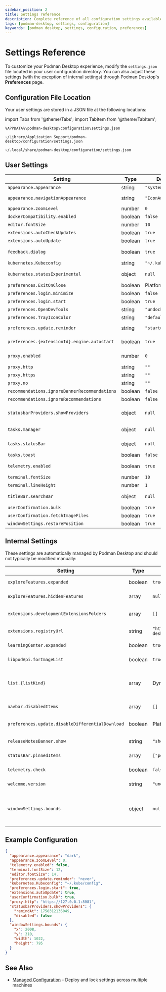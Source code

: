 ```yaml
---
sidebar_position: 2
title: Settings reference
description: Complete reference of all configuration settings available in Podman Desktop
tags: [podman-desktop, settings, configuration]
keywords: [podman desktop, settings, configuration, preferences]
---
```


# Settings Reference

To customize your Podman Desktop experience, modify the `settings.json` file located in your user configuration directory. You can also adjust these settings (with the exception of internal settings) through Podman Desktop's **Preferences** page.

## Configuration File Location

Your user settings are stored in a JSON file at the following locations:

import Tabs from '@theme/Tabs';
import TabItem from '@theme/TabItem';

<Tabs groupId="operating-systems">
<TabItem value="windows" label="Windows">

```
%APPDATA%\podman-desktop\configuration\settings.json
```

</TabItem>
<TabItem value="mac" label="macOS">

```
~/Library/Application Support/podman-desktop/configuration/settings.json
```

</TabItem>
<TabItem value="linux" label="Linux">

```
~/.local/share/podman-desktop/configuration/settings.json
```

</TabItem>
</Tabs>

## User Settings

| Setting                                       | Type    | Default            | Description                                                                                               |
| --------------------------------------------- | ------- | ------------------ | --------------------------------------------------------------------------------------------------------- |
| `appearance.appearance`                       | string  | `"system"`         | Theme: `"system"`, `"dark"`, or `"light"`                                                                 |
| `appearance.navigationAppearance`             | string  | `"IconAndTitle"`   | Navigation style: `"IconAndTitle"` or `"Icon"`                                                            |
| `appearance.zoomLevel`                        | number  | `0`                | Zoom level (-3 to 3)                                                                                      |
| `dockerCompatibility.enabled`                 | boolean | `false`            | Enable Docker compatibility section                                                                       |
| `editor.fontSize`                             | number  | `10`               | Editor font size (6-100 px)                                                                               |
| `extensions.autoCheckUpdates`                 | boolean | `true`             | Auto-check for extension updates                                                                          |
| `extensions.autoUpdate`                       | boolean | `true`             | Auto-install extension updates                                                                            |
| `feedback.dialog`                             | boolean | `true`             | Show experimental feature feedback dialog                                                                 |
| `kubernetes.Kubeconfig`                       | string  | `"~/.kube/config"` | Path to kubeconfig file                                                                                   |
| `kubernetes.statesExperimental`               | object  | `null`             | **EXPERIMENTAL:** New context monitoring. Example: `{}`                                                   |
| `preferences.ExitOnClose`                     | boolean | Platform           | Quit app on close vs minimize to tray                                                                     |
| `preferences.login.minimize`                  | boolean | `false`            | Minimize on login                                                                                         |
| `preferences.login.start`                     | boolean | `true`             | Start on login                                                                                            |
| `preferences.OpenDevTools`                    | string  | `"undocked"`       | DevTools position in dev mode                                                                             |
| `preferences.TrayIconColor`                   | string  | `"default"`        | Tray icon color (requires restart)                                                                        |
| `preferences.update.reminder`                 | string  | `"startup"`        | Update reminders: `"startup"` or `"never"`                                                                |
| `preferences.{extensionId}.engine.autostart`  | boolean | `true`             | Autostart engine on launch (e.g., `preferences.podman.engine.autostart`)                                  |
| `proxy.enabled`                               | number  | `0`                | Proxy mode: 0=System, 1=Manual, 2=Disabled                                                                |
| `proxy.http`                                  | string  | `""`               | HTTP proxy URL                                                                                            |
| `proxy.https`                                 | string  | `""`               | HTTPS proxy URL                                                                                           |
| `proxy.no`                                    | string  | `""`               | No-proxy pattern (comma-separated)                                                                        |
| `recommendations.ignoreBannerRecommendations` | boolean | `false`            | Disable recommendation banners                                                                            |
| `recommendations.ignoreRecommendations`       | boolean | `false`            | Disable extension recommendations                                                                         |
| `statusbarProviders.showProviders`            | object  | `null`             | **EXPERIMENTAL:** Show providers in status bar. Example: `{"remindAt": 1758312136049, "disabled": false}` |
| `tasks.manager`                               | object  | `null`             | **EXPERIMENTAL:** New task manager widget. Example: `{}`                                                  |
| `tasks.statusBar`                             | object  | `null`             | **EXPERIMENTAL:** Show tasks in status bar. Example: `{}`                                                 |
| `tasks.toast`                                 | boolean | `false`            | Show task creation notifications                                                                          |
| `telemetry.enabled`                           | boolean | `true`             | Send anonymous usage data to Red Hat                                                                      |
| `terminal.fontSize`                           | number  | `10`               | Terminal font size (6-100 px)                                                                             |
| `terminal.lineHeight`                         | number  | `1`                | Terminal line height (1-4)                                                                                |
| `titleBar.searchBar`                          | object  | `null`             | **EXPERIMENTAL:** Enable titlebar searchbar. Example: `{}`                                                |
| `userConfirmation.bulk`                       | boolean | `true`             | Confirm bulk actions                                                                                      |
| `userConfirmation.fetchImageFiles`            | boolean | `true`             | Confirm fetching image layers                                                                             |
| `windowSettings.restorePosition`              | boolean | `true`             | Restore window position on restart                                                                        |

## Internal Settings

These settings are automatically managed by Podman Desktop and should not typically be modified manually:

| Setting                                          | Type    | Default                                                    | Description                                                                              |
| ------------------------------------------------ | ------- | ---------------------------------------------------------- | ---------------------------------------------------------------------------------------- |
| `exploreFeatures.expanded`                       | boolean | `true`                                                     | Explore features expanded state                                                          |
| `exploreFeatures.hiddenFeatures`                 | array   | `null`                                                     | Hidden feature IDs                                                                       |
| `extensions.developmentExtensionsFolders`        | array   | `[]`                                                       | Development extension folders                                                            |
| `extensions.registryUrl`                         | string  | `"https://registry.podman-desktop.io/api/extensions.json"` | Extensions catalog URL                                                                   |
| `learningCenter.expanded`                        | boolean | `true`                                                     | Learning center expanded state                                                           |
| `libpodApi.forImageList`                         | boolean | `true`                                                     | Use libpod API for images                                                                |
| `list.{listKind}`                                | array   | Dynamic                                                    | Column preferences per list type (e.g., `list.containers`, `list.images`)                |
| `navbar.disabledItems`                           | array   | `[]`                                                       | Disabled navigation items                                                                |
| `preferences.update.disableDifferentialDownload` | boolean | Platform                                                   | Disable differential download                                                            |
| `releaseNotesBanner.show`                        | string  | `"show"`                                                   | Release notes banner state                                                               |
| `statusBar.pinnedItems`                          | array   | `["podman"]`                                               | Pinned status bar items                                                                  |
| `telemetry.check`                                | boolean | `false`                                                    | Telemetry dialog shown                                                                   |
| `welcome.version`                                | string  | `"undefined"`                                              | Welcome page version shown                                                               |
| `windowSettings.bounds`                          | object  | `null`                                                     | Window position and size. Example: `{"x": 2008, "y": 310, "width": 1022, "height": 795}` |

## Example Configuration

```json
{
  "appearance.appearance": "dark",
  "appearance.zoomLevel": 0,
  "telemetry.enabled": false,
  "terminal.fontSize": 12,
  "editor.fontSize": 14,
  "preferences.update.reminder": "never",
  "kubernetes.Kubeconfig": "~/.kube/config",
  "preferences.login.start": true,
  "extensions.autoUpdate": true,
  "userConfirmation.bulk": true,
  "proxy.http": "https://127.0.0.1:8081",
  "statusbarProviders.showProviders": {
    "remindAt": 1758312136049,
    "disabled": false
  },
  "windowSettings.bounds": {
    "x": 2008,
    "y": 310,
    "width": 1022,
    "height": 795
  }
}
```

## See Also

- [Managed Configuration](/docs/configuration/managed-configuration) - Deploy and lock settings across multiple machines
